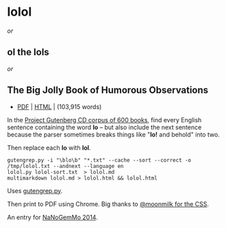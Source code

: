 lolol
=====

*or*

ol the lols
-----

*or*

The Big Jolly Book of Humorous Observations
-------------------------------------------

 * [PDF](https://hugovk.github.io/lolol/lolol.pdf) | 
[HTML](https://hugovk.github.io/lolol/lolol.html) | (103,915 words)

In the [Project Gutenberg CD corpus of 600 books](http://www.gutenberg.org/wiki/Gutenberg:The_CD_and_DVD_Project), find every English sentence containing the word **lo** – but also include the next sentence because the parser sometimes breaks things like "**lo!** and behold" into two.

Then replace each **lo** with **lol**.

    gutengrep.py -i "\blo\b" "*.txt" --cache --sort --correct -o /tmp/lolol.txt --andnext --language en
    lolol.py lolol-sort.txt  > lolol.md
    multimarkdown lolol.md > lolol.html && lolol.html

Uses [gutengrep.py](https://github.com/hugovk/gutengrep).

Then print to PDF using Chrome. Big thanks to [@moonmilk for the CSS](https://github.com/moonmilk/nanogenmo2014).

An entry for [NaNoGemMo 2014](https://github.com/dariusk/NaNoGenMo-2014).
